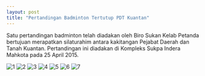 ```yaml
---
layout: post
title: "Pertandingan Badminton Tertutup PDT Kuantan"
---
```


Satu pertandingan badminton telah diadakan oleh Biro Sukan Kelab Petanda bertujuan merapatkan silaturahim antara 
kakitangan Pejabat Daerah dan Tanah Kuantan. Pertandingan ini diadakan di Kompleks Sukpa Indera Mahkota pada 25 April 2015.

![1](http://pdtktn.github.io/img/DSCF7660.jpg)
![2](https://pdtktn.github.io/img/DSCF7664.jpg)
![3](https://pdtktn.github.io/img/DSCF7665.jpg)
![4](https://pdtktn.github.io/img/DSCF7670.jpg)
![5](https://pdtktn.github.io/img/DSCF7672.jpg)
![6](https://pdtktn.github.io/img/DSCF7684.jpg)
![7](https://pdtktn.github.io/img/DSCF7687.jpg)
